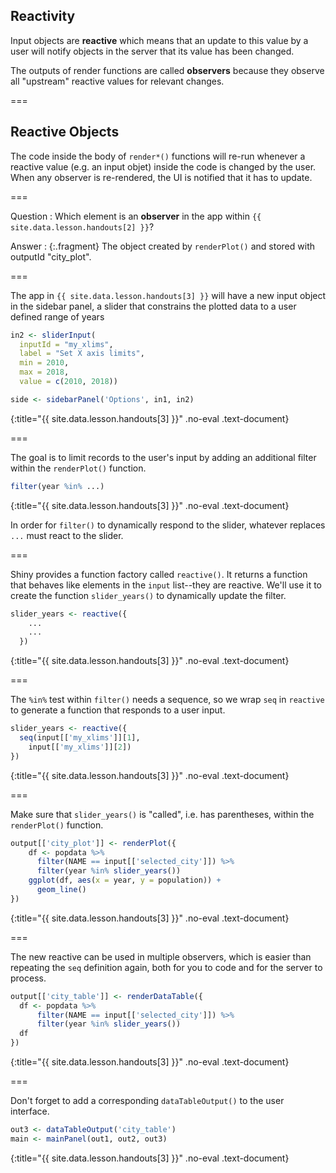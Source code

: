 ---
---

## Reactivity

Input objects are **reactive** which means that an update to this value by a
user will notify objects in the server that its value has been changed.

The outputs of render functions are called **observers** because they observe
all "upstream" reactive values for relevant changes.

===

## Reactive Objects

The code inside the body of `render*()` functions will re-run whenever a
reactive value (e.g. an input objet) inside the code is changed by the user.
When any observer is re-rendered, the UI is notified that it has to update.

===

Question
: Which element is an **observer** in the app within `{{ site.data.lesson.handouts[2] }}`?

Answer
: {:.fragment} The object created by `renderPlot()` and stored with outputId
  "city_plot".

===

The app in `{{ site.data.lesson.handouts[3] }}` will have a new input object in the sidebar
panel, a slider that constrains the plotted data to a user defined range of
years



~~~r
in2 <- sliderInput(
  inputId = "my_xlims", 
  label = "Set X axis limits",
  min = 2010, 
  max = 2018,
  value = c(2010, 2018))

side <- sidebarPanel('Options', in1, in2)
~~~
{:title="{{ site.data.lesson.handouts[3] }}" .no-eval .text-document}


===

The goal is to limit records to the user's input by adding an additional
filter within the `renderPlot()` function.



~~~r
filter(year %in% ...)
~~~
{:title="{{ site.data.lesson.handouts[3] }}" .no-eval .text-document}


In order for `filter()` to dynamically respond to the slider, whatever replaces
`...` must react to the slider.

===

Shiny provides a function factory called `reactive()`. It returns a function
that behaves like elements in the `input` list--they are reactive. We'll use it
to create the function `slider_years()` to dynamically update the filter.



~~~r
slider_years <- reactive({
    ...
    ...
  })
~~~
{:title="{{ site.data.lesson.handouts[3] }}" .no-eval .text-document}


===

The `%in%` test within `filter()` needs a sequence, so we wrap `seq` in
`reactive` to generate a function that responds to a user input.



~~~r
slider_years <- reactive({
  seq(input[['my_xlims']][1],
    input[['my_xlims']][2])
})
~~~
{:title="{{ site.data.lesson.handouts[3] }}" .no-eval .text-document}


===

Make sure that `slider_years()` is "called", i.e. has parentheses, within the
`renderPlot()` function.



~~~r
output[['city_plot']] <- renderPlot({
    df <- popdata %>% 
      filter(NAME == input[['selected_city']]) %>%
      filter(year %in% slider_years())
    ggplot(df, aes(x = year, y = population)) + 
      geom_line() 
})
~~~
{:title="{{ site.data.lesson.handouts[3] }}" .no-eval .text-document}


===

The new reactive can be used in multiple observers, which is easier than
repeating the `seq` definition again, both for you to code and for the server to
process.



~~~r
output[['city_table']] <- renderDataTable({
  df <- popdata %>% 
      filter(NAME == input[['selected_city']]) %>%
      filter(year %in% slider_years())
  df
})
~~~
{:title="{{ site.data.lesson.handouts[3] }}" .no-eval .text-document}


===

Don't forget to add a corresponding `dataTableOutput()` to the user interface.



~~~r
out3 <- dataTableOutput('city_table')
main <- mainPanel(out1, out2, out3)
~~~
{:title="{{ site.data.lesson.handouts[3] }}" .no-eval .text-document}

